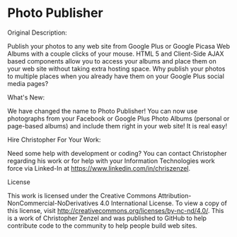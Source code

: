 Photo Publisher
================

Original Description:

Publish your photos to any web site from Google Plus or Google Picasa Web Albums with a couple clicks of your mouse. HTML 5 and Client-Side AJAX based components allow you to access your albums and place them on your web site without taking extra hosting space. Why publish your photos to multiple places when you already have them on your Google Plus social media pages?

What's New:

We have changed the name to Photo Publisher! You can now use photographs from your Facebook or Google Plus Photo Albums (personal or page-based albums) and include them right in your web site! It is real easy!

Hire Christopher For Your Work:

Need some help with development or coding? You can contact Christopher regarding his work or for help with your Information Technologies work force via Linked-In at https://www.linkedin.com/in/chriszenzel.

License

This work is licensed under the Creative Commons Attribution-NonCommercial-NoDerivatives 4.0 International License. To view a copy of this license, visit http://creativecommons.org/licenses/by-nc-nd/4.0/. This is a work of Christopher Zenzel and was published to GitHub to help contribute code to the community to help people build web sites.